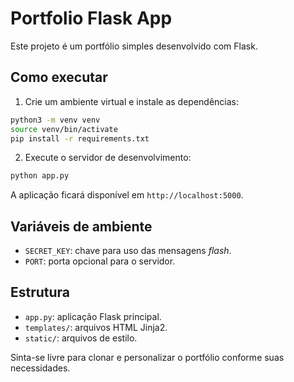 # Portfolio Flask App

Este projeto é um portfólio simples desenvolvido com Flask.

## Como executar

1. Crie um ambiente virtual e instale as dependências:

```bash
python3 -m venv venv
source venv/bin/activate
pip install -r requirements.txt
```

2. Execute o servidor de desenvolvimento:

```bash
python app.py
```

A aplicação ficará disponível em `http://localhost:5000`.

## Variáveis de ambiente

- `SECRET_KEY`: chave para uso das mensagens *flash*.
- `PORT`: porta opcional para o servidor.

## Estrutura

- `app.py`: aplicação Flask principal.
- `templates/`: arquivos HTML Jinja2.
- `static/`: arquivos de estilo.

Sinta-se livre para clonar e personalizar o portfólio conforme suas necessidades.
